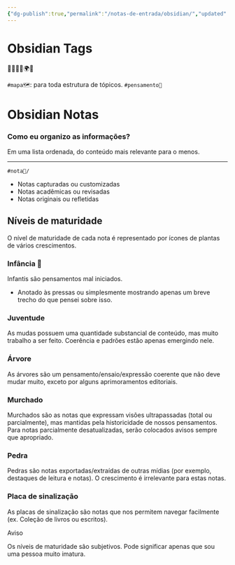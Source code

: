 ```yaml
---
{"dg-publish":true,"permalink":"/notas-de-entrada/obsidian/","updated":"2024-02-28T01:17:48.431-03:00"}
---
```



# Obsidian Tags

🌱🌵🧭🗻🌍🍃

`#mapa🗺`: para toda estrutura de tópicos.
`#pensamento🔗`


# Obsidian Notas

### Como eu organizo as informações?

Em uma lista ordenada, do conteúdo mais relevante para o menos.

---

`#nota📝/`

- Notas capturadas ou customizadas
- Notas acadêmicas ou revisadas
- Notas originais ou refletidas

## Níveis de maturidade

O nível de maturidade de cada nota é representado por ícones de plantas de vários crescimentos.

### Infância 🌱
Infantis são pensamentos mal iniciados. 
- Anotado às pressas ou simplesmente mostrando apenas um breve trecho do que pensei sobre isso.

### Juventude
As mudas possuem uma quantidade substancial de conteúdo, mas muito trabalho a ser feito. Coerência e padrões estão apenas emergindo nele.

### Árvore

As árvores são um pensamento/ensaio/expressão coerente que não deve mudar muito, exceto por alguns aprimoramentos editoriais.

### Murchado

Murchados são as notas que expressam visões ultrapassadas (total ou parcialmente), mas mantidas pela historicidade de nossos pensamentos. Para notas parcialmente desatualizadas, serão colocados avisos sempre que apropriado.

### Pedra

Pedras são notas exportadas/extraídas de outras mídias (por exemplo, destaques de leitura e notas). O crescimento é irrelevante para estas notas.

### Placa de sinalização

As placas de sinalização são notas que nos permitem navegar facilmente (ex. Coleção de livros ou escritos).

Aviso

Os níveis de maturidade são subjetivos. Pode significar apenas que sou uma pessoa muito imatura.


